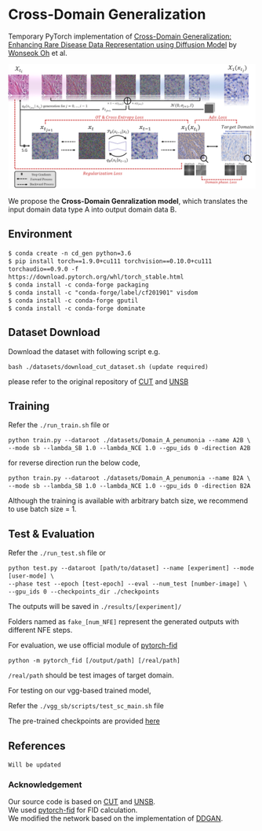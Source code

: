 # Cross-Domain Generalization

Temporary PyTorch implementation of [Cross-Domain Generalization: Enhancing Rare Disease Data
Representation using Diffusion Model](https://prbs5kong.github.io/assets/pdf/CVPRW_01.pdf) by [Wonseok Oh](https://prbs5kong.github.io/) et al.

<p align="center">
  <img src="https://github.com/prbs5kong/crossdomain_gen/blob/main/assets/1.png" />
</p>


We propose the **Cross-Domain Genralization model**, which translates the input domain data type A into output domain data B.

## Environment
```
$ conda create -n cd_gen python=3.6
$ pip install torch==1.9.0+cu111 torchvision==0.10.0+cu111 torchaudio==0.9.0 -f https://download.pytorch.org/whl/torch_stable.html
$ conda install -c conda-forge packaging 
$ conda install -c "conda-forge/label/cf201901" visdom 
$ conda install -c conda-forge gputil 
$ conda install -c conda-forge dominate 
```

## Dataset Download
Download the dataset with following script e.g.

```
bash ./datasets/download_cut_dataset.sh (update required)
```

please refer to the original repository of [CUT](https://github.com/taesungp/contrastive-unpaired-translation) and [UNSB](https://github.com/cyclomon/UNSB)

## Training 
Refer the ```./run_train.sh``` file or

```
python train.py --dataroot ./datasets/Domain_A_penumonia --name A2B \
--mode sb --lambda_SB 1.0 --lambda_NCE 1.0 --gpu_ids 0 -direction A2B
```

for reverse direction run the below code, 

```
python train.py --dataroot ./datasets/Domain_A_penumonia --name B2A \
--mode sb --lambda_SB 1.0 --lambda_NCE 1.0 --gpu_ids 0 -direction B2A
```

Although the training is available with arbitrary batch size, we recommend to use batch size = 1.

## Test & Evaluation
Refer the ```./run_test.sh``` file or

```
python test.py --dataroot [path/to/dataset] --name [experiment] --mode [user-mode] \
--phase test --epoch [test-epoch] --eval --num_test [number-image] \
--gpu_ids 0 --checkpoints_dir ./checkpoints
```

The outputs will be saved in ```./results/[experiment]/```

Folders named as ```fake_[num_NFE]``` represent the generated outputs with different NFE steps.

For evaluation, we use official module of [pytorch-fid](https://github.com/mseitzer/pytorch-fid)

```
python -m pytorch_fid [/output/path] [/real/path]
```

```/real/path``` should be test images of target domain. 

For testing on our vgg-based trained model, 

Refer the ```./vgg_sb/scripts/test_sc_main.sh``` file 

The pre-trained checkpoints are provided [here](https://drive.google.com/drive/folders/1Q8tuBGegMMHd9PzvcklDm0wM1sE4PPwK?usp=sharing)

## References

```
Will be updated
```

### Acknowledgement
Our source code is based on [CUT](https://github.com/taesungp/contrastive-unpaired-translation) and [UNSB](https://github.com/cyclomon/UNSB). \
We used [pytorch-fid](https://github.com/mseitzer/pytorch-fid) for FID calculation. \
We modified the network based on the implementation of [DDGAN](https://github.com/NVlabs/denoising-diffusion-gan).
